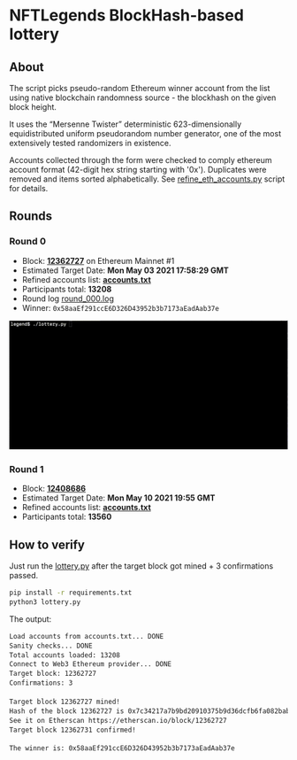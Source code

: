 # NFTLegends BlockHash-based lottery

## About

The script picks pseudo-random Ethereum winner account from the list using native blockchain randomness source - the blockhash on the given block height.

It uses the “Mersenne Twister” deterministic 623-dimensionally equidistributed uniform pseudorandom number generator, one of the most extensively tested randomizers in existence.


Accounts collected through the form were checked to comply ethereum account format (42-digit hex string starting with '0x').
Duplicates were removed and items sorted alphabetically. See [refine_eth_accounts.py](refine_eth_accounts.py) script for details.

## Rounds

### Round 0

* Block: **[12362727](https://etherscan.io/block/countdown/12362727)** on Ethereum Mainnet #1
* Estimated Target Date: **Mon May 03 2021 17:58:29 GMT**
* Refined accounts list: **[accounts.txt](accounts.txt)**
* Participants total: **13208**
* Round log [round_000.log](round_000.log)
* Winner: `0x58aaEf291ccE6D326D43952b3b7173aEadAab37e`

![Screencast](round_000.gif)

### Round 1

* Block: **[12408686](https://etherscan.io/block/countdown/12408686)**
* Estimated Target Date: **Mon May 10 2021 19:55 GMT**
* Refined accounts list: **[accounts.txt](accounts.txt)**
* Participants total: **13560**

## How to verify

Just run the [lottery.py](lottery.py) after the target block got mined + 3 confirmations passed.

```sh
pip install -r requirements.txt
python3 lottery.py
```

The output:

```sh
Load accounts from accounts.txt... DONE
Sanity checks... DONE
Total accounts loaded: 13208
Connect to Web3 Ethereum provider... DONE
Target block: 12362727 
Confirmations: 3 

Target block 12362727 mined!
Hash of the block 12362727 is 0x7c34217a7b9bd20910375b9d36dcfb6fa082bab59a4fb8d7bcb6f469e3a7b4d9
See it on Etherscan https://etherscan.io/block/12362727
Target block 12362731 confirmed!

The winner is: 0x58aaEf291ccE6D326D43952b3b7173aEadAab37e
```
